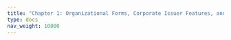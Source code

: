 ```yaml
---
title: "Chapter 1: Organizational Forms, Corporate Issuer Features, and Ownership"
type: docs
nav_weight: 10000
---
```

